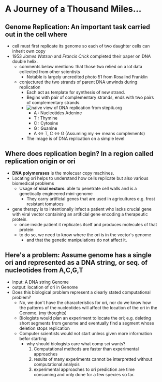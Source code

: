 # A Journey of a Thousand Miles...
## **Genome Replication**: An important task carried out in the cell where
- cell must first replicate its genome so each of two daughter cells can inherit own copy
- 1953 *James Watson* and *Francis Crick* completed their paper on DNA double helix.
    - comments below mentions: that those two relied on a lot data collected from other scientists
        - Notable is largely uncredited photo 51 from Rosalind Franklin
    - conjectured the two strands of parent DNA unwinds during replication
        - Each act as template for synthesis of new strand.
        - Begins with pair of complementary strands, ends with two pairs of complementary strands
        - ![naive view of DNA replication from stepik.org](http://bioinformaticsalgorithms.com/images/Replication/semiconservative_replication.png "naive view of DNA replication from stepik.org")
            - A : Nucleotides Adenine
            - T : Thymine
            - C : Cytosine
            - G : Guanine
            - A <=> T, C <=> G (Assuming my <=> means complements)
        - The image is of DNA replication on a simple level

## Where does replication begin? In a region called **replication origin** or **ori**
- **DNA polymerases** is the molecuar copy machines.
- Locating ori helps to understand how cells replicate but also various biomedical problems
    - Usage of **viral vectors**: able to penetrate cell walls and is a genetically engineered mini-genome
        - They carry artificial genes that are used in agricultures e.g. frost resistant tomatoes
- gene therapy is to intentionally infect a patient who lacks crucial gene with viral vector containing an artificial gene encoding a therapeutic protein.
    - once inside patient it replicates itself and produces molecules of that protein
    - to do so, we need to know where the ori is in the vector's genome 
        - and that the genetic manipulations do not affect it.

## Here's a problem: Assume genome has a single ori and represented as a DNA string, or seq. of nucleotides from A,C,G,T 
- Input: A DNA string Genome
- output: location of ori in Genome
- Does this biological problem represent a clearly stated computational problem?
    - No, we don't have the characteristics for ori, nor do we know how the patterns of the nucleotides will affect the location of the ori in the Genome. (my thoughts)
    - Biologists would plan an experiment to locate the ori; e.g. deleting short segments from genome and eventually find a segment whose deletion stops replication
    - Computer scientists would not start unless given more information befor starting
        - why should biologists care what comp sci wants?
            1. Computational methods are faster than experimental approaches
            2. results of many experiments cannot be interpretted without computational analysis
            3. experimental approaches to ori prediction are time consuming and only done for a few species so far.
